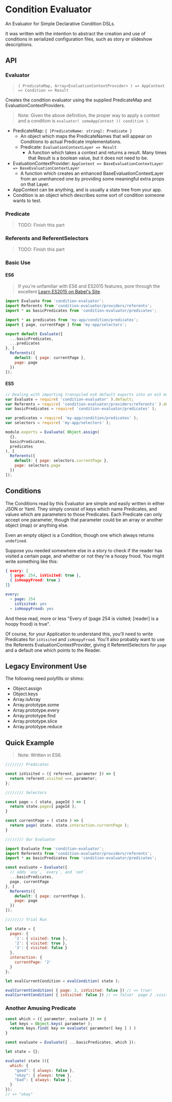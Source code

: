 Condition Evaluator
===================

An Evaluator for Simple Declarative Condition DSLs.

It was written with the intention to abstract the creation and use of conditions in serialized configuration files, such as story or slideshow descriptions.



API
-----

### Evaluator

> `( PredicateMap, Array<EvaluationContextProvider> ) => AppContext => Condition => Result`

Creates the condition evaluator using the supplied PredicateMap and EvaluationContextProviders.

> Note: Given the above definition, the proper way to apply a context and a condition is `evaluator( someAppContext )( condition )`.

- PredicateMap: `{ [PredicateName: string]: Predicate }`
  - An object which maps the PredicateNames that will appear on Conditions to actual Predicate implementations.
  - Predicate: `EvaluationContextLayer => Result`
    - A function which takes a context and returns a result.  Many times that Result is a boolean value, but it does not need to be.
- EvaluationContextProvider: `AppContext => BaseEvaluationContextLayer => BaseEvaluationContextLayer`
  - A function which creates an enhanced BaseEvaluationContextLayer from an unenhanced one by providing some meaningful extra props on that Layer.
- AppContext can be anything, and is usually a state tree from your app.
- Condition is an object which describes some sort of condition someone wants to test.


### Predicate

> TODO: Finish this part


### Referents and ReferentSelectors

> TODO: Finish this part


### Basic Use

#### ES6

> If you're unfamiliar with ES6 and ES2015 features, pore through the excellent [Learn ES2015 on Babel's Site](https://babeljs.io/docs/learn-es2015/).

```js
import Evaluate from 'condition-evaluator';
import Referents from 'condition-evaluator/providers/referents';
import * as basicPredicates from 'condition-evaluator/predicates';

import * as predicates from 'my-app/condition/predicates';
import { page, currentPage } from 'my-app/selectors';

export default Evaluate({
  ...basicPredicates,
  ...predicates
}, [
  Referents({
    default: { page: currentPage },
    page: page
  })
]);
```

#### ES5

```js
// Dealing with importing transpiled es6 default exports into an es5 environment.
var Evaluate = require( 'condition-evaluator' ).default;
var Referents = require( 'condition-evaluator/providers/referents' ).default;
var basicPredicates = require( 'condition-evaluator/predicates' );

var predicates = require( 'my-app/condition/predicates' );
var selectors = require( 'my-app/selectors' );

module.exports = Evaluate( Object.assign(
  {},
  basicPredicates,
  predicates
), [
  Referents({
    default: { page: selectors.currentPage },
    page: selectors.page
  })
]);
```


Conditions
----------

The Conditions read by this Evaluator are simple and easily written in either JSON or Yaml.  They simply consist of keys which name Predicates, and values which are parameters to those Predicates.  Each Predicate can only accept one parameter, though that parameter could be an array or another object (map) or anything else.

Even an empty object is a Condition, though one which always returns `undefined`.

Suppose you needed somewhere else in a story to check if the reader has visited a certain page, and whether or not they're a hoopy frood.  You might write something like this:

```json
{ every: [
  { page: 254, isVisited: true },
  { isHoopyFrood: true }
]}
```

```yaml
every:
  - page: 254
    isVisited: yes
  - isHoopyFrood: yes
```

And these read, more or less "Every of (page 254 is visited; [reader] is a hoopy frood) is true".

Of course, for your Application to understand this, you'll need to write Predicates for `isVisited` and `isHoopyFrood`.  You'll also probably want to use the Referents EvaluationContextProvider, giving it ReferentSelectors for `page` and a default one which points to the Reader.



Legacy Environment Use
----------------------

The following need polyfills or shims:
- Object.assign
- Object.keys
- Array.isArray
- Array.prototype.some
- Array.prototype.every
- Array.prototype.find
- Array.prototype.slice
- Array.prototype.reduce



Quick Example
-------------

> Note: Written in ES6.

```js
//////// Predicates

const isVisited = ({ referent, parameter }) => {
  return referent.visited === parameter;
};

//////// Selectors

const page = ( state, pageId ) => {
  return state.pages[ pageId ];
}

const currentPage = ( state ) => {
  return page( state, state.interaction.currentPage );
}

//////// Our Evaluator

import Evaluate from 'condition-evaluator';
import Referents from 'condition-evaluator/providers/referents';
import * as basicPredicates from 'condition-evaluator/predicates';

const evaluate = Evaluate({
  // adds `any`, `every`, and `not`.
  ...basicPredicates,
  page, currentPage
}, [
  Referents({
    default: { page: currentPage },
    page: page
  })
]);

//////// Trial Run

let state = {
  pages: {
    '1': { visited: true },
    '2': { visited: true },
    '3': { visited: false }
  },
  interaction: {
    currentPage: '2'
  }
};

let evalCurrentCondition = evalCondition( state );

evalCurrentCondition( { page: 3, isVisited: false }) // => true!
evalCurrentCondition( { isVisited: false }) // => false!  page 2 .visited === true.
```

### Another Amusing Predicate

```js
const which = ({ parameter, evaluate }) => {
  let keys = Object.keys( parameter );
  return keys.find( key => evaluate( parameter[ key ] ) )
}

const evaluate = Evaluate({ ...basicPredicates, which });

let state = {};

evaluate( state )({
  which: {
    "good": { always: false },
    "okay": { always: true },
    "bad": { always: false },
  }
});
// => "okay"
```

